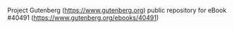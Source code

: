 Project Gutenberg (https://www.gutenberg.org) public repository for eBook #40491 (https://www.gutenberg.org/ebooks/40491)
